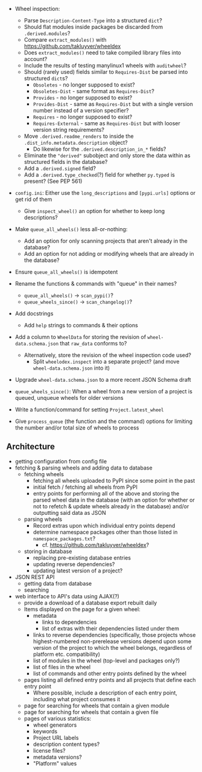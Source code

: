 - Wheel inspection:
    - Parse `Description-Content-Type` into a structured `dict`?
    - Should flat modules inside packages be discarded from `.derived.modules`?
    - Compare `extract_modules()` with <https://github.com/takluyver/wheeldex>
    - Does `extract_modules()` need to take compiled library files into
      account?
    - Include the results of testing manylinux1 wheels with `auditwheel`?
    - Should (rarely used) fields similar to `Requires-Dist` be parsed into
      structured `dict`s?
        - `Obsoletes` - no longer supposed to exist?
        - `Obsoletes-Dist` - same format as `Requires-Dist`?
        - `Provides` - no longer supposed to exist?
        - `Provides-Dist` - same as `Requires-Dist` but with a single version
          number instead of a version specifier?
        - `Requires` - no longer supposed to exist?
        - `Requires-External` - same as `Requires-Dist` but with looser version
          string requirements?
    - Move `.derived.readme_renders` to inside the
      `.dist_info.metadata.description` object?
        - Do likewise for the `.derived.description_in_*` fields?
    - Eliminate the `"derived"` subobject and only store the data within as
      structured fields in the database?
    - Add a `.derived.signed` field?
    - Add a `.derived.type_checked`(?) field for whether `py.typed` is present?
      (See PEP 561)

- `config.ini`: Either use the `long_descriptions` and `[pypi.urls]` options or
  get rid of them
    - Give `inspect_wheel()` an option for whether to keep long descriptions?
- Make `queue_all_wheels()` less all-or-nothing:
    - Add an option for only scanning projects that aren't already in the
      database?
    - Add an option for not adding or modifying wheels that are already in the
      database?
- Ensure `queue_all_wheels()` is idempotent
- Rename the functions & commands with "queue" in their names?
    - `queue_all_wheels()` → `scan_pypi()`?
    - `queue_wheels_since()` → `scan_changelog()`?
- Add docstrings
    - Add `help` strings to commands & their options
- Add a column to `WheelData` for storing the revision of
  `wheel-data.schema.json` that `raw_data` conforms to?
    - Alternatively, store the revision of the wheel inspection code used?
        - Split `wheelodex.inspect` into a separate project? (and move
          `wheel-data.schema.json` into it)
- Upgrade `wheel-data.schema.json` to a more recent JSON Schema draft
- `queue_wheels_since()`: When a wheel from a new version of a project is
  queued, unqueue wheels for older versions
- Write a function/command for setting `Project.latest_wheel`
- Give `process_queue` (the function and the command) options for limiting the
  number and/or total size of wheels to process

Architecture
------------
- getting configuration from config file
- fetching & parsing wheels and adding data to database
    - fetching wheels
        - fetching all wheels uploaded to PyPI since some point in the past
        - initial fetch / fetching all wheels from PyPI
        - entry points for performing all of the above and storing the parsed
          wheel data in the database (with an option for whether or not to
          refetch & update wheels already in the database) and/or outputting
          said data as JSON
    - parsing wheels
        - Record extras upon which individual entry points depend
        - determine namespace packages other than those listed in
          `namespace_packages.txt`?
            - cf. <https://github.com/takluyver/wheeldex>?
    - storing in database
        - replacing pre-existing database entries
        - updating reverse dependencies?
        - updating latest version of a project?
- JSON REST API
    - getting data from database
    - searching
- web interface to API's data using AJAX(?)
    - provide a download of a database export rebuilt daily
    - Items displayed on the page for a given wheel:
        - metadata
            - links to dependencies
            - list of extras with their dependencies listed under them
        - links to reverse dependencies (specifically, those projects whose
          highest-numbered non-prerelease versions depend upon some version of
          the project to which the wheel belongs, regardless of platform etc.
          compatibility)
        - list of modules in the wheel (top-level and packages only?)
        - list of files in the wheel
        - list of commands and other entry points defined by the wheel
    - pages listing all defined entry points and all projects that define each
      entry point
        - Where possible, include a description of each entry point, including
          what project consumes it
    - page for searching for wheels that contain a given module
    - page for searching for wheels that contain a given file
    - pages of various statistics:
        - wheel generators
        - keywords
        - Project URL labels
        - description content types?
        - license files?
        - metadata versions?
        - "Platform" values
